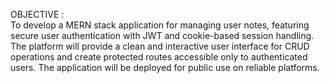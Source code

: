OBJECTIVE  :   
To develop a MERN stack application for managing user notes, featuring secure user authentication with JWT and cookie-based session handling. 
The platform will provide a clean and interactive user interface for CRUD operations and create protected routes accessible only to authenticated users. 
The application will be deployed for public use on reliable platforms.
